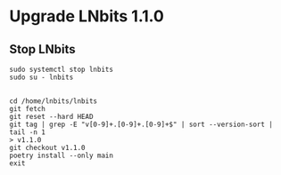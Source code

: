 # Upgrade LNbits 1.1.0

## Stop LNbits
~~~
sudo systemctl stop lnbits
sudo su - lnbits
~~~
##
~~~
cd /home/lnbits/lnbits
git fetch
git reset --hard HEAD
git tag | grep -E "v[0-9]+.[0-9]+.[0-9]+$" | sort --version-sort | tail -n 1
> v1.1.0
git checkout v1.1.0
poetry install --only main
exit
~~~
